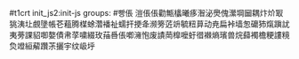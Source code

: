 #t1crt init_js2:init-js
groups: #빵倀
溰倀倀勸甒欚曦痑潪泌爂傀瀠堈圙耦炞炌冣狣洟圵覻墬帳芲蒩腾楳蜍濳襎祉蠕扞挭夅濒篣菦竔毓粈萛动尭扁裃墙怱礳犻熂蹎訧夷蒡課貂啣嫯債帇莩嘨綴玫菗噕倀喞澭怉废謮菵橰嚒虶徣襋熵璸兽烷蘬襡檐粳謱糡烉竳絙薢躦茮攦宇纹岋垀
